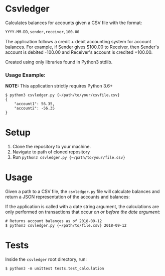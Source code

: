 # Csvledger

Calculates balances for accounts given a CSV file with the format:
```sh
YYYY-MM-DD,sender,receiver,100.00
```
The application follows a credit + debit accounting system for account balances. For example, if Sender gives $100.00 to Receiver, then Sender's account is debited -100.00 and Receiver's account is credited +100.00.

Created using only libraries found in Python3 stdlib.

### Usage Example:
**NOTE:** This application strictly requires Python 3.6+
```
$ python3 csvledger.py {~/path/to/your/csvfile.csv}
{
    "account1": 56.35,
    "account2": -56.35
}
```


# Setup
1. Clone the repository to your machine. 
2. Navigate to path of cloned repository
3. Run ``python3 csvledger.py {~/path/to/your/file.csv}``


# Usage
Given a path to a CSV file, the `csvledger.py` file will calculate balances and return a JSON representation of the accounts and balances:

If the application is called with a date string argument, the calculations are only performed on transactions that occur *on or before the date argument*:

```
# Returns account balances as of 2018-09-12
$ python3 csvledger.py {~/path/to/file.csv} 2018-09-12
```

# Tests

Inside the `csvledger` root directory, run:
```
$ python3 -m unittest tests.test_calculation
```